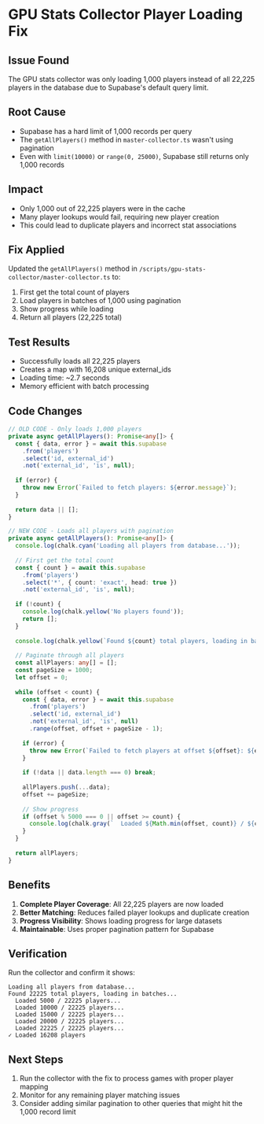 # GPU Stats Collector Player Loading Fix

## Issue Found
The GPU stats collector was only loading 1,000 players instead of all 22,225 players in the database due to Supabase's default query limit.

## Root Cause
- Supabase has a hard limit of 1,000 records per query
- The `getAllPlayers()` method in `master-collector.ts` wasn't using pagination
- Even with `limit(10000)` or `range(0, 25000)`, Supabase still returns only 1,000 records

## Impact
- Only 1,000 out of 22,225 players were in the cache
- Many player lookups would fail, requiring new player creation
- This could lead to duplicate players and incorrect stat associations

## Fix Applied
Updated the `getAllPlayers()` method in `/scripts/gpu-stats-collector/master-collector.ts` to:
1. First get the total count of players
2. Load players in batches of 1,000 using pagination
3. Show progress while loading
4. Return all players (22,225 total)

## Test Results
- Successfully loads all 22,225 players
- Creates a map with 16,208 unique external_ids
- Loading time: ~2.7 seconds
- Memory efficient with batch processing

## Code Changes
```typescript
// OLD CODE - Only loads 1,000 players
private async getAllPlayers(): Promise<any[]> {
  const { data, error } = await this.supabase
    .from('players')
    .select('id, external_id')
    .not('external_id', 'is', null);
  
  if (error) {
    throw new Error(`Failed to fetch players: ${error.message}`);
  }
  
  return data || [];
}

// NEW CODE - Loads all players with pagination
private async getAllPlayers(): Promise<any[]> {
  console.log(chalk.cyan('Loading all players from database...'));
  
  // First get the total count
  const { count } = await this.supabase
    .from('players')
    .select('*', { count: 'exact', head: true })
    .not('external_id', 'is', null);
  
  if (!count) {
    console.log(chalk.yellow('No players found'));
    return [];
  }
  
  console.log(chalk.yellow(`Found ${count} total players, loading in batches...`));
  
  // Paginate through all players
  const allPlayers: any[] = [];
  const pageSize = 1000;
  let offset = 0;
  
  while (offset < count) {
    const { data, error } = await this.supabase
      .from('players')
      .select('id, external_id')
      .not('external_id', 'is', null)
      .range(offset, offset + pageSize - 1);
    
    if (error) {
      throw new Error(`Failed to fetch players at offset ${offset}: ${error.message}`);
    }
    
    if (!data || data.length === 0) break;
    
    allPlayers.push(...data);
    offset += pageSize;
    
    // Show progress
    if (offset % 5000 === 0 || offset >= count) {
      console.log(chalk.gray(`  Loaded ${Math.min(offset, count)} / ${count} players...`));
    }
  }
  
  return allPlayers;
}
```

## Benefits
1. **Complete Player Coverage**: All 22,225 players are now loaded
2. **Better Matching**: Reduces failed player lookups and duplicate creation
3. **Progress Visibility**: Shows loading progress for large datasets
4. **Maintainable**: Uses proper pagination pattern for Supabase

## Verification
Run the collector and confirm it shows:
```
Loading all players from database...
Found 22225 total players, loading in batches...
  Loaded 5000 / 22225 players...
  Loaded 10000 / 22225 players...
  Loaded 15000 / 22225 players...
  Loaded 20000 / 22225 players...
  Loaded 22225 / 22225 players...
✓ Loaded 16208 players
```

## Next Steps
1. Run the collector with the fix to process games with proper player mapping
2. Monitor for any remaining player matching issues
3. Consider adding similar pagination to other queries that might hit the 1,000 record limit